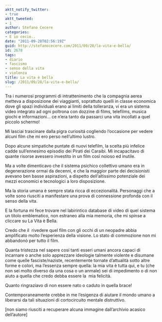 ```yaml
---
aktt_notify_twitter:
- true
aktt_tweeted:
- 1
author: Stefano Cecere
categories:
- E io cecio..
date: "2011-09-28T02:56:19Z"
guid: http://stefanocecere.com/2011/09/28/la-vita-e-bella/
id: 2678
tags:
- diario
- fascismo
- senso della vita
- violenza
title: La vita è bella
slug: /2011/09/28/la-vita-e-bella/
---
```


Tra i numerosi programmi di intrattenimento che la compagnia aerea metteva a disposizione dei viaggianti, soprattuto quelli in classe economica dove gli spazi individuali erano ai limiti della tolleranza, vi era un sistema video integrato ad ogni poltrona con dozzine di films, telefilms, musica giochi e informazioni&#8230; ce n&#8217;era tanto da passarci una vita incollati a quel piccolo schermo!
  
Mi lasciai trascinare dalla pigra curiositá cogliendo l&#8217;occasione per vedere alcuni film che mi ero perso nell&#8217;ultimo lustro.
  
Dopo alcune simpatiche puntate di nuovi telefilm, la scelta più infelice cadde sull&#8217;ennesimo episodio dei Pirati dei Caraibi. Mi incapacitavo di quante risorse avessero investito in un film così noioso ed inutile.
  
Ma a volte dimenticavo che il sistema psichico collettivo umano era in degenerazione ormai da decenni, e che la maggior parte dei decisionisti avevano ben basse aspirazioni, a dispetto dell&#8217;altissimo potenziale dei mezzi economici e tecnologici a loro disposizione.
  
Ma la storia umana è sempre stata ricca di eccezionalitá. Personaggi che a volte sono riusciti a manifestare una prova di connessione profonda con il senso della vita.
  
E la fortuna mi fece trovare nel labirintico database di video di quel sistema un titolo emblematico, non estraneo alla mia memoria, che mi spinse a cliccare su La Vita è Bella.
  
Credo che il  rivedere quel film con gli occhi di un neopadre abbia amplificato molto l&#8217;esperienza della visione. Lo stato di commozione non mi abbandonò per tutto il film.

Quanta tristezza nel sapere cosí tanti esseri umani ancora capaci di incarnare o anche solo apprezzare ideologie talmente violente e disumane come quelle fasciste/naziste, recentemente tornate d&#8217;attualità sotto altre forme e colori, ma l&#8217;essenza sempre quella: la mia vita è tutta qui, e tu (che non sei molto diverso da una cosa o un anmale) sei di impedimento o di non aiuto a quella che credo debba essere la  mia felicità.
  
Quanto ringraziavo di non essere nato o caduto in quella brace!
  
Contemporaneamente crebbe in me l&#8217;esigenza di aiutare il mondo umano a liberarsi da tali situazioni di cortocircuito mentale distruttivo.

[non siamo riusciti a recuperare alcuna immagine dall&#8217;archivio acasico dell&#8217;autore]